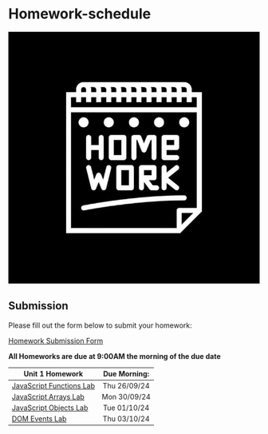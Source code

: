 # Homework-schedule
![image](./homework-img.jpg)

## Submission
Please fill out the form below to submit your homework:

[Homework Submission Form](https://docs.google.com/forms/d/e/1FAIpQLSePaBJknteuxwMRqSUNaENKGFOy2PGlpv3yhvfOGlt56XHmZQ/viewform)

**All Homeworks are due at 9:00AM the morning of the due date**
 
| Unit 1 Homework                                                                                                                                              | Due Morning: | 
| ------------------------------------------------------------------------------------------------------------------------------------------------------| :-------------------:| 
| [JavaScript Functions Lab](https://github.com/SEB-1-Bahrain/DAY-2-intro-javascript-functions-LAB)    | Thu 26/09/24 | 
| [JavaScript Arrays Lab](https://github.com/SEB-1-Bahrain/DAY-3-intro-to-javascript-arrays-LAB)    | Mon 30/09/24 | 
| [JavaScript Objects Lab](https://github.com/SEB-1-Bahrain/intro-js-objects-LAB)    | Tue 01/10/24 | 
| [DOM Events Lab](https://github.com/SEB-1-Bahrain/w2-d1-dom-events-LAB)    | Thu 03/10/24 |
